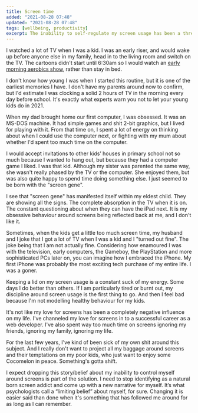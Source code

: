 ```yaml
---
title: Screen time
added: "2021-08-28 07:48"
updated: "2021-08-28 07:48"
tags: [wellbeing, productivity]
excerpt: The inability to self-regulate my screen usage has been a thread of my entire life.
---
```


I watched a lot of TV when I was a kid. I was an early riser, and would wake up before anyone else in my family, head in to the living room and switch on the TV. The cartoons didn't start until 6:30am so I would watch an [early morning aerobics show](https://en.wikipedia.org/wiki/Aerobics_Oz_Style), rather than stay in bed. 

I don't know how young I was when I started this routine, but it is one of the earliest memories I have. I don't have my parents around now to confirm, but I'd estimate I was clocking a solid 2 hours of TV in the morning every day before school. It's exactly what experts warn you not to let your young kids do in 2021.

When my dad brought home our first computer, I was obsessed. It was an MS-DOS machine. It had simple games and shit 2-bit graphics, but I lived for playing with it. From that time on, I spent a lot of energy on thinking about when I could use the computer next, or fighting with my mum about whether I'd spent too much time on the computer. 

I would accept invitations to other kids’ houses in primary school not so much because I wanted to hang out, but because they had a computer game I liked. I was that kid. Although my sister was parented the same way, she wasn't really phased by the TV or the computer. She enjoyed them, but was also quite happy to spend time doing something else. I just seemed to be born with the "screen gene".

I see that "screen gene" has manifested itself within my eldest child. They are showing all the signs. The complete absorption in the TV when it is on. The constant questioning about when they can have the iPad next. It is my obsessive behaviour around screens being reflected back at me, and I don't like it. 

Sometimes, when the kids get a little too much screen time, my husband and I joke that I got a lot of TV when I was a kid and I "turned out fine". The joke being that I am not actually fine. Considering how enamoured I was with the television, early computers, the Gameboy, the PlayStation and more sophisticated PCs later on, you can imagine how I embraced the iPhone. My first iPhone was probably the most exciting tech purchase of my entire life. I was a goner.

Keeping a lid on my screen usage is a constant suck of my energy. Some days I do better than others. If I am particularly tired or burnt out, my discipline around screen usage is the first thing to go. And then I feel bad because I'm not modelling healthy behaviour for my kids. 

It's not like my love for screens has been a completely negative influence on my life. I've channeled my love for screens in to a successful career as a web developer. I've also spent way too much time on screens ignoring my friends, ignoring my family, ignoring my life. 

For the last few years, I've kind of been sick of my own shit around this subject. And I really don't want to project all my baggage around screens and their temptations on my poor kids, who just want to enjoy some Cocomelon in peace. Something's gotta shift. 

I expect dropping this story/belief about my inability to control myself around screens is part of the solution. I need to stop identifying as a natural born screen addict and come up with a new narrative for myself. It’s what psychologists call a “limiting belief” about myself, for sure. Changing it is easier said than done when it's something that has followed me around for as long as I can remember.

